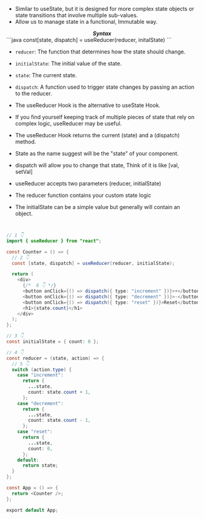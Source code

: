- Similar to useState, but it is designed for more complex state objects  or state transitions that involve multiple sub-values.
- Allow us to manage state in a functional, Immutable way.

<center><b><i>Syntax</i></b></center>
```java
const[state, dispatch] = useReducer(reducer, initalState)
```


- `reducer`: The function that determines how the state should change.
- `initialState`: The initial value of the state.
- `state`: The current state.
- `dispatch`: A function used to trigger state changes by passing an action to the reducer.

- The useReducer Hook is the alternative to useState Hook.
-  If you find yourself keeping track of multiple pieces of state that rely on complex logic, useReducer may be useful.

- The useReducer Hook returns the current (state) and a (dispatch) method.

- State as the name suggest will be the "state" of your component.
- dispatch will allow you to change that state, Think of it is like [val, setVal]

- useReducer accepts two parameters (reducer, initialState)

- The reducer function contains your custom state logic
- The initialState can be a simple value but generally will contain an object.

```java


// 1 👇
import { useReducer } from "react";

const Counter = () => {
  // 2 👇
  const [state, dispatch] = useReducer(reducer, initialState);

  return (
    <div>
      {/*  6 👇 */}
      <button onClick={() => dispatch({ type: "increment" })}>+</button>
      <button onClick={() => dispatch({ type: "decrement" })}>-</button>
      <button onClick={() => dispatch({ type: "reset" })}>Reset</button>
      <h1>{state.count}</h1>
    </div>
  );
};

// 3 👇
const initialState = { count: 0 };

// 4 👇
const reducer = (state, action) => {
  // 5 👇
  switch (action.type) {
    case "increment":
      return {
        ...state,
        count: state.count + 1,
      };
    case "decrement":
      return {
        ...state,
        count: state.count - 1,
      };
    case "reset":
      return {
        ...state,
        count: 0,
      };
    default:
      return state;
  }
};

const App = () => {
  return <Counter />;
};

export default App;
```